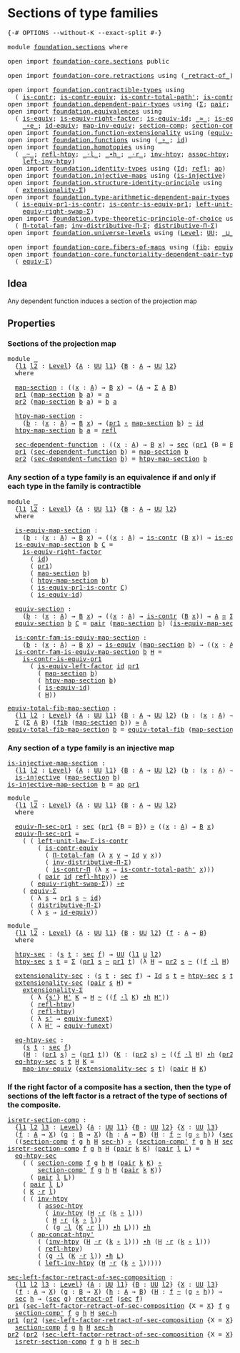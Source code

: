 # Sections of type families

<pre class="Agda"><a id="38" class="Symbol">{-#</a> <a id="42" class="Keyword">OPTIONS</a> <a id="50" class="Pragma">--without-K</a> <a id="62" class="Pragma">--exact-split</a> <a id="76" class="Symbol">#-}</a>

<a id="81" class="Keyword">module</a> <a id="88" href="foundation.sections.html" class="Module">foundation.sections</a> <a id="108" class="Keyword">where</a>

<a id="115" class="Keyword">open</a> <a id="120" class="Keyword">import</a> <a id="127" href="foundation-core.sections.html" class="Module">foundation-core.sections</a> <a id="152" class="Keyword">public</a>

<a id="160" class="Keyword">open</a> <a id="165" class="Keyword">import</a> <a id="172" href="foundation-core.retractions.html" class="Module">foundation-core.retractions</a> <a id="200" class="Keyword">using</a> <a id="206" class="Symbol">(</a><a id="207" href="foundation-core.retractions.html#670" class="Function Operator">_retract-of_</a><a id="219" class="Symbol">)</a>

<a id="222" class="Keyword">open</a> <a id="227" class="Keyword">import</a> <a id="234" href="foundation.contractible-types.html" class="Module">foundation.contractible-types</a> <a id="264" class="Keyword">using</a>
  <a id="272" class="Symbol">(</a> <a id="274" href="foundation-core.contractible-types.html#992" class="Function">is-contr</a><a id="282" class="Symbol">;</a> <a id="284" href="foundation-core.contractible-types.html#3297" class="Function">is-contr-equiv</a><a id="298" class="Symbol">;</a> <a id="300" href="foundation-core.contractible-types.html#2256" class="Function">is-contr-total-path&#39;</a><a id="320" class="Symbol">;</a> <a id="322" href="foundation-core.contractible-types.html#6892" class="Function">is-contr-Π</a><a id="332" class="Symbol">)</a>
<a id="334" class="Keyword">open</a> <a id="339" class="Keyword">import</a> <a id="346" href="foundation.dependent-pair-types.html" class="Module">foundation.dependent-pair-types</a> <a id="378" class="Keyword">using</a> <a id="384" class="Symbol">(</a><a id="385" href="foundation-core.dependent-pair-types.html#502" class="Record">Σ</a><a id="386" class="Symbol">;</a> <a id="388" href="foundation-core.dependent-pair-types.html#575" class="InductiveConstructor">pair</a><a id="392" class="Symbol">;</a> <a id="394" href="foundation-core.dependent-pair-types.html#592" class="Field">pr1</a><a id="397" class="Symbol">;</a> <a id="399" href="foundation-core.dependent-pair-types.html#604" class="Field">pr2</a><a id="402" class="Symbol">)</a>
<a id="404" class="Keyword">open</a> <a id="409" class="Keyword">import</a> <a id="416" href="foundation.equivalences.html" class="Module">foundation.equivalences</a> <a id="440" class="Keyword">using</a>
  <a id="448" class="Symbol">(</a> <a id="450" href="foundation-core.equivalences.html#1542" class="Function">is-equiv</a><a id="458" class="Symbol">;</a> <a id="460" href="foundation-core.equivalences.html#8868" class="Function">is-equiv-right-factor</a><a id="481" class="Symbol">;</a> <a id="483" href="foundation-core.equivalences.html#2309" class="Function">is-equiv-id</a><a id="494" class="Symbol">;</a> <a id="496" href="foundation-core.equivalences.html#1607" class="Function Operator">_≃_</a><a id="499" class="Symbol">;</a> <a id="501" href="foundation-core.equivalences.html#8158" class="Function">is-equiv-left-factor</a><a id="521" class="Symbol">;</a>
    <a id="527" href="foundation-core.equivalences.html#7855" class="Function Operator">_∘e_</a><a id="531" class="Symbol">;</a> <a id="533" href="foundation-core.equivalences.html#2480" class="Function">id-equiv</a><a id="541" class="Symbol">;</a> <a id="543" href="foundation-core.equivalences.html#5022" class="Function">map-inv-equiv</a><a id="556" class="Symbol">;</a> <a id="558" href="foundation-core.equivalences.html#6162" class="Function">section-comp</a><a id="570" class="Symbol">;</a> <a id="572" href="foundation-core.equivalences.html#6335" class="Function">section-comp&#39;</a><a id="585" class="Symbol">)</a>
<a id="587" class="Keyword">open</a> <a id="592" class="Keyword">import</a> <a id="599" href="foundation.function-extensionality.html" class="Module">foundation.function-extensionality</a> <a id="634" class="Keyword">using</a> <a id="640" class="Symbol">(</a><a id="641" href="foundation-core.function-extensionality.html#1301" class="Function">equiv-funext</a><a id="653" class="Symbol">)</a>
<a id="655" class="Keyword">open</a> <a id="660" class="Keyword">import</a> <a id="667" href="foundation.functions.html" class="Module">foundation.functions</a> <a id="688" class="Keyword">using</a> <a id="694" class="Symbol">(</a><a id="695" href="foundation-core.functions.html#407" class="Function Operator">_∘_</a><a id="698" class="Symbol">;</a> <a id="700" href="foundation-core.functions.html#309" class="Function">id</a><a id="702" class="Symbol">)</a>
<a id="704" class="Keyword">open</a> <a id="709" class="Keyword">import</a> <a id="716" href="foundation.homotopies.html" class="Module">foundation.homotopies</a> <a id="738" class="Keyword">using</a>
  <a id="746" class="Symbol">(</a> <a id="748" href="foundation-core.homotopies.html#545" class="Function Operator">_~_</a><a id="751" class="Symbol">;</a> <a id="753" href="foundation-core.homotopies.html#710" class="Function">refl-htpy</a><a id="762" class="Symbol">;</a> <a id="764" href="foundation-core.homotopies.html#1846" class="Function Operator">_·l_</a><a id="768" class="Symbol">;</a> <a id="770" href="foundation-core.homotopies.html#1136" class="Function Operator">_∙h_</a><a id="774" class="Symbol">;</a> <a id="776" href="foundation-core.homotopies.html#2052" class="Function Operator">_·r_</a><a id="780" class="Symbol">;</a> <a id="782" href="foundation-core.homotopies.html#967" class="Function">inv-htpy</a><a id="790" class="Symbol">;</a> <a id="792" href="foundation-core.homotopies.html#2154" class="Function">assoc-htpy</a><a id="802" class="Symbol">;</a> <a id="804" href="foundation.homotopies.html#2187" class="Function">ap-concat-htpy&#39;</a><a id="819" class="Symbol">;</a>
    <a id="825" href="foundation-core.homotopies.html#2749" class="Function">left-inv-htpy</a><a id="838" class="Symbol">)</a>
<a id="840" class="Keyword">open</a> <a id="845" class="Keyword">import</a> <a id="852" href="foundation.identity-types.html" class="Module">foundation.identity-types</a> <a id="878" class="Keyword">using</a> <a id="884" class="Symbol">(</a><a id="885" href="foundation-core.identity-types.html#641" class="Datatype">Id</a><a id="887" class="Symbol">;</a> <a id="889" href="foundation-core.identity-types.html#694" class="InductiveConstructor">refl</a><a id="893" class="Symbol">;</a> <a id="895" href="foundation-core.identity-types.html#2853" class="Function">ap</a><a id="897" class="Symbol">)</a>
<a id="899" class="Keyword">open</a> <a id="904" class="Keyword">import</a> <a id="911" href="foundation.injective-maps.html" class="Module">foundation.injective-maps</a> <a id="937" class="Keyword">using</a> <a id="943" class="Symbol">(</a><a id="944" href="foundation.injective-maps.html#1295" class="Function">is-injective</a><a id="956" class="Symbol">)</a>
<a id="958" class="Keyword">open</a> <a id="963" class="Keyword">import</a> <a id="970" href="foundation.structure-identity-principle.html" class="Module">foundation.structure-identity-principle</a> <a id="1010" class="Keyword">using</a>
  <a id="1018" class="Symbol">(</a> <a id="1020" href="foundation.structure-identity-principle.html#2980" class="Function">extensionality-Σ</a><a id="1036" class="Symbol">)</a>
<a id="1038" class="Keyword">open</a> <a id="1043" class="Keyword">import</a> <a id="1050" href="foundation.type-arithmetic-dependent-pair-types.html" class="Module">foundation.type-arithmetic-dependent-pair-types</a> <a id="1098" class="Keyword">using</a>
  <a id="1106" class="Symbol">(</a> <a id="1108" href="foundation-core.type-arithmetic-dependent-pair-types.html#3894" class="Function">is-equiv-pr1-is-contr</a><a id="1129" class="Symbol">;</a> <a id="1131" href="foundation-core.type-arithmetic-dependent-pair-types.html#4426" class="Function">is-contr-is-equiv-pr1</a><a id="1152" class="Symbol">;</a> <a id="1154" href="foundation-core.type-arithmetic-dependent-pair-types.html#3077" class="Function">left-unit-law-Σ-is-contr</a><a id="1178" class="Symbol">;</a>
    <a id="1184" href="foundation-core.type-arithmetic-dependent-pair-types.html#11499" class="Function">equiv-right-swap-Σ</a><a id="1202" class="Symbol">)</a>
<a id="1204" class="Keyword">open</a> <a id="1209" class="Keyword">import</a> <a id="1216" href="foundation.type-theoretic-principle-of-choice.html" class="Module">foundation.type-theoretic-principle-of-choice</a> <a id="1262" class="Keyword">using</a>
  <a id="1270" class="Symbol">(</a> <a id="1272" href="foundation.type-theoretic-principle-of-choice.html#1262" class="Function">Π-total-fam</a><a id="1283" class="Symbol">;</a> <a id="1285" href="foundation.type-theoretic-principle-of-choice.html#5080" class="Function">inv-distributive-Π-Σ</a><a id="1305" class="Symbol">;</a> <a id="1307" href="foundation.type-theoretic-principle-of-choice.html#4375" class="Function">distributive-Π-Σ</a><a id="1323" class="Symbol">)</a>
<a id="1325" class="Keyword">open</a> <a id="1330" class="Keyword">import</a> <a id="1337" href="foundation.universe-levels.html" class="Module">foundation.universe-levels</a> <a id="1364" class="Keyword">using</a> <a id="1370" class="Symbol">(</a><a id="1371" href="Agda.Primitive.html#597" class="Postulate">Level</a><a id="1376" class="Symbol">;</a> <a id="1378" href="foundation-core.universe-levels.html#222" class="Primitive">UU</a><a id="1380" class="Symbol">;</a> <a id="1382" href="Agda.Primitive.html#810" class="Primitive Operator">_⊔_</a><a id="1385" class="Symbol">)</a>

<a id="1388" class="Keyword">open</a> <a id="1393" class="Keyword">import</a> <a id="1400" href="foundation-core.fibers-of-maps.html" class="Module">foundation-core.fibers-of-maps</a> <a id="1431" class="Keyword">using</a> <a id="1437" class="Symbol">(</a><a id="1438" href="foundation-core.fibers-of-maps.html#928" class="Function">fib</a><a id="1441" class="Symbol">;</a> <a id="1443" href="foundation-core.fibers-of-maps.html#5261" class="Function">equiv-total-fib</a><a id="1458" class="Symbol">)</a>
<a id="1460" class="Keyword">open</a> <a id="1465" class="Keyword">import</a> <a id="1472" href="foundation-core.functoriality-dependent-pair-types.html" class="Module">foundation-core.functoriality-dependent-pair-types</a> <a id="1523" class="Keyword">using</a>
  <a id="1531" class="Symbol">(</a> <a id="1533" href="foundation-core.functoriality-dependent-pair-types.html#10421" class="Function">equiv-Σ</a><a id="1540" class="Symbol">)</a>
</pre>
## Idea

Any dependent function induces a section of the projection map

## Properties

### Sections of the projection map

<pre class="Agda"><a id="1681" class="Keyword">module</a> <a id="1688" href="foundation.sections.html#1688" class="Module">_</a>
  <a id="1692" class="Symbol">{</a><a id="1693" href="foundation.sections.html#1693" class="Bound">l1</a> <a id="1696" href="foundation.sections.html#1696" class="Bound">l2</a> <a id="1699" class="Symbol">:</a> <a id="1701" href="Agda.Primitive.html#597" class="Postulate">Level</a><a id="1706" class="Symbol">}</a> <a id="1708" class="Symbol">{</a><a id="1709" href="foundation.sections.html#1709" class="Bound">A</a> <a id="1711" class="Symbol">:</a> <a id="1713" href="foundation-core.universe-levels.html#222" class="Primitive">UU</a> <a id="1716" href="foundation.sections.html#1693" class="Bound">l1</a><a id="1718" class="Symbol">}</a> <a id="1720" class="Symbol">{</a><a id="1721" href="foundation.sections.html#1721" class="Bound">B</a> <a id="1723" class="Symbol">:</a> <a id="1725" href="foundation.sections.html#1709" class="Bound">A</a> <a id="1727" class="Symbol">→</a> <a id="1729" href="foundation-core.universe-levels.html#222" class="Primitive">UU</a> <a id="1732" href="foundation.sections.html#1696" class="Bound">l2</a><a id="1734" class="Symbol">}</a>
  <a id="1738" class="Keyword">where</a>

  <a id="1747" href="foundation.sections.html#1747" class="Function">map-section</a> <a id="1759" class="Symbol">:</a> <a id="1761" class="Symbol">((</a><a id="1763" href="foundation.sections.html#1763" class="Bound">x</a> <a id="1765" class="Symbol">:</a> <a id="1767" href="foundation.sections.html#1709" class="Bound">A</a><a id="1768" class="Symbol">)</a> <a id="1770" class="Symbol">→</a> <a id="1772" href="foundation.sections.html#1721" class="Bound">B</a> <a id="1774" href="foundation.sections.html#1763" class="Bound">x</a><a id="1775" class="Symbol">)</a> <a id="1777" class="Symbol">→</a> <a id="1779" class="Symbol">(</a><a id="1780" href="foundation.sections.html#1709" class="Bound">A</a> <a id="1782" class="Symbol">→</a> <a id="1784" href="foundation-core.dependent-pair-types.html#502" class="Record">Σ</a> <a id="1786" href="foundation.sections.html#1709" class="Bound">A</a> <a id="1788" href="foundation.sections.html#1721" class="Bound">B</a><a id="1789" class="Symbol">)</a>
  <a id="1793" href="foundation-core.dependent-pair-types.html#592" class="Field">pr1</a> <a id="1797" class="Symbol">(</a><a id="1798" href="foundation.sections.html#1747" class="Function">map-section</a> <a id="1810" href="foundation.sections.html#1810" class="Bound">b</a> <a id="1812" href="foundation.sections.html#1812" class="Bound">a</a><a id="1813" class="Symbol">)</a> <a id="1815" class="Symbol">=</a> <a id="1817" href="foundation.sections.html#1812" class="Bound">a</a>
  <a id="1821" href="foundation-core.dependent-pair-types.html#604" class="Field">pr2</a> <a id="1825" class="Symbol">(</a><a id="1826" href="foundation.sections.html#1747" class="Function">map-section</a> <a id="1838" href="foundation.sections.html#1838" class="Bound">b</a> <a id="1840" href="foundation.sections.html#1840" class="Bound">a</a><a id="1841" class="Symbol">)</a> <a id="1843" class="Symbol">=</a> <a id="1845" href="foundation.sections.html#1838" class="Bound">b</a> <a id="1847" href="foundation.sections.html#1840" class="Bound">a</a>

  <a id="1852" href="foundation.sections.html#1852" class="Function">htpy-map-section</a> <a id="1869" class="Symbol">:</a>
    <a id="1875" class="Symbol">(</a><a id="1876" href="foundation.sections.html#1876" class="Bound">b</a> <a id="1878" class="Symbol">:</a> <a id="1880" class="Symbol">(</a><a id="1881" href="foundation.sections.html#1881" class="Bound">x</a> <a id="1883" class="Symbol">:</a> <a id="1885" href="foundation.sections.html#1709" class="Bound">A</a><a id="1886" class="Symbol">)</a> <a id="1888" class="Symbol">→</a> <a id="1890" href="foundation.sections.html#1721" class="Bound">B</a> <a id="1892" href="foundation.sections.html#1881" class="Bound">x</a><a id="1893" class="Symbol">)</a> <a id="1895" class="Symbol">→</a> <a id="1897" class="Symbol">(</a><a id="1898" href="foundation-core.dependent-pair-types.html#592" class="Field">pr1</a> <a id="1902" href="foundation-core.functions.html#407" class="Function Operator">∘</a> <a id="1904" href="foundation.sections.html#1747" class="Function">map-section</a> <a id="1916" href="foundation.sections.html#1876" class="Bound">b</a><a id="1917" class="Symbol">)</a> <a id="1919" href="foundation-core.homotopies.html#545" class="Function Operator">~</a> <a id="1921" href="foundation-core.functions.html#309" class="Function">id</a>
  <a id="1926" href="foundation.sections.html#1852" class="Function">htpy-map-section</a> <a id="1943" href="foundation.sections.html#1943" class="Bound">b</a> <a id="1945" href="foundation.sections.html#1945" class="Bound">a</a> <a id="1947" class="Symbol">=</a> <a id="1949" href="foundation-core.identity-types.html#694" class="InductiveConstructor">refl</a>

  <a id="1957" href="foundation.sections.html#1957" class="Function">sec-dependent-function</a> <a id="1980" class="Symbol">:</a> <a id="1982" class="Symbol">((</a><a id="1984" href="foundation.sections.html#1984" class="Bound">x</a> <a id="1986" class="Symbol">:</a> <a id="1988" href="foundation.sections.html#1709" class="Bound">A</a><a id="1989" class="Symbol">)</a> <a id="1991" class="Symbol">→</a> <a id="1993" href="foundation.sections.html#1721" class="Bound">B</a> <a id="1995" href="foundation.sections.html#1984" class="Bound">x</a><a id="1996" class="Symbol">)</a> <a id="1998" class="Symbol">→</a> <a id="2000" href="foundation-core.sections.html#521" class="Function">sec</a> <a id="2004" class="Symbol">(</a><a id="2005" href="foundation-core.dependent-pair-types.html#592" class="Field">pr1</a> <a id="2009" class="Symbol">{</a><a id="2010" class="Argument">B</a> <a id="2012" class="Symbol">=</a> <a id="2014" href="foundation.sections.html#1721" class="Bound">B</a><a id="2015" class="Symbol">})</a>
  <a id="2020" href="foundation-core.dependent-pair-types.html#592" class="Field">pr1</a> <a id="2024" class="Symbol">(</a><a id="2025" href="foundation.sections.html#1957" class="Function">sec-dependent-function</a> <a id="2048" href="foundation.sections.html#2048" class="Bound">b</a><a id="2049" class="Symbol">)</a> <a id="2051" class="Symbol">=</a> <a id="2053" href="foundation.sections.html#1747" class="Function">map-section</a> <a id="2065" href="foundation.sections.html#2048" class="Bound">b</a>
  <a id="2069" href="foundation-core.dependent-pair-types.html#604" class="Field">pr2</a> <a id="2073" class="Symbol">(</a><a id="2074" href="foundation.sections.html#1957" class="Function">sec-dependent-function</a> <a id="2097" href="foundation.sections.html#2097" class="Bound">b</a><a id="2098" class="Symbol">)</a> <a id="2100" class="Symbol">=</a> <a id="2102" href="foundation.sections.html#1852" class="Function">htpy-map-section</a> <a id="2119" href="foundation.sections.html#2097" class="Bound">b</a>
</pre>
### Any section of a type family is an equivalence if and only if each type in the family is contractible

<pre class="Agda"><a id="2241" class="Keyword">module</a> <a id="2248" href="foundation.sections.html#2248" class="Module">_</a>
  <a id="2252" class="Symbol">{</a><a id="2253" href="foundation.sections.html#2253" class="Bound">l1</a> <a id="2256" href="foundation.sections.html#2256" class="Bound">l2</a> <a id="2259" class="Symbol">:</a> <a id="2261" href="Agda.Primitive.html#597" class="Postulate">Level</a><a id="2266" class="Symbol">}</a> <a id="2268" class="Symbol">{</a><a id="2269" href="foundation.sections.html#2269" class="Bound">A</a> <a id="2271" class="Symbol">:</a> <a id="2273" href="foundation-core.universe-levels.html#222" class="Primitive">UU</a> <a id="2276" href="foundation.sections.html#2253" class="Bound">l1</a><a id="2278" class="Symbol">}</a> <a id="2280" class="Symbol">{</a><a id="2281" href="foundation.sections.html#2281" class="Bound">B</a> <a id="2283" class="Symbol">:</a> <a id="2285" href="foundation.sections.html#2269" class="Bound">A</a> <a id="2287" class="Symbol">→</a> <a id="2289" href="foundation-core.universe-levels.html#222" class="Primitive">UU</a> <a id="2292" href="foundation.sections.html#2256" class="Bound">l2</a><a id="2294" class="Symbol">}</a>
  <a id="2298" class="Keyword">where</a>

  <a id="2307" href="foundation.sections.html#2307" class="Function">is-equiv-map-section</a> <a id="2328" class="Symbol">:</a>
    <a id="2334" class="Symbol">(</a><a id="2335" href="foundation.sections.html#2335" class="Bound">b</a> <a id="2337" class="Symbol">:</a> <a id="2339" class="Symbol">(</a><a id="2340" href="foundation.sections.html#2340" class="Bound">x</a> <a id="2342" class="Symbol">:</a> <a id="2344" href="foundation.sections.html#2269" class="Bound">A</a><a id="2345" class="Symbol">)</a> <a id="2347" class="Symbol">→</a> <a id="2349" href="foundation.sections.html#2281" class="Bound">B</a> <a id="2351" href="foundation.sections.html#2340" class="Bound">x</a><a id="2352" class="Symbol">)</a> <a id="2354" class="Symbol">→</a> <a id="2356" class="Symbol">((</a><a id="2358" href="foundation.sections.html#2358" class="Bound">x</a> <a id="2360" class="Symbol">:</a> <a id="2362" href="foundation.sections.html#2269" class="Bound">A</a><a id="2363" class="Symbol">)</a> <a id="2365" class="Symbol">→</a> <a id="2367" href="foundation-core.contractible-types.html#992" class="Function">is-contr</a> <a id="2376" class="Symbol">(</a><a id="2377" href="foundation.sections.html#2281" class="Bound">B</a> <a id="2379" href="foundation.sections.html#2358" class="Bound">x</a><a id="2380" class="Symbol">))</a> <a id="2383" class="Symbol">→</a> <a id="2385" href="foundation-core.equivalences.html#1542" class="Function">is-equiv</a> <a id="2394" class="Symbol">(</a><a id="2395" href="foundation.sections.html#1747" class="Function">map-section</a> <a id="2407" href="foundation.sections.html#2335" class="Bound">b</a><a id="2408" class="Symbol">)</a>
  <a id="2412" href="foundation.sections.html#2307" class="Function">is-equiv-map-section</a> <a id="2433" href="foundation.sections.html#2433" class="Bound">b</a> <a id="2435" href="foundation.sections.html#2435" class="Bound">C</a> <a id="2437" class="Symbol">=</a>
    <a id="2443" href="foundation-core.equivalences.html#8868" class="Function">is-equiv-right-factor</a>
      <a id="2471" class="Symbol">(</a> <a id="2473" href="foundation-core.functions.html#309" class="Function">id</a><a id="2475" class="Symbol">)</a>
      <a id="2483" class="Symbol">(</a> <a id="2485" href="foundation-core.dependent-pair-types.html#592" class="Field">pr1</a><a id="2488" class="Symbol">)</a>
      <a id="2496" class="Symbol">(</a> <a id="2498" href="foundation.sections.html#1747" class="Function">map-section</a> <a id="2510" href="foundation.sections.html#2433" class="Bound">b</a><a id="2511" class="Symbol">)</a>
      <a id="2519" class="Symbol">(</a> <a id="2521" href="foundation.sections.html#1852" class="Function">htpy-map-section</a> <a id="2538" href="foundation.sections.html#2433" class="Bound">b</a><a id="2539" class="Symbol">)</a>
      <a id="2547" class="Symbol">(</a> <a id="2549" href="foundation-core.type-arithmetic-dependent-pair-types.html#3894" class="Function">is-equiv-pr1-is-contr</a> <a id="2571" href="foundation.sections.html#2435" class="Bound">C</a><a id="2572" class="Symbol">)</a>
      <a id="2580" class="Symbol">(</a> <a id="2582" href="foundation-core.equivalences.html#2309" class="Function">is-equiv-id</a><a id="2593" class="Symbol">)</a>

  <a id="2598" href="foundation.sections.html#2598" class="Function">equiv-section</a> <a id="2612" class="Symbol">:</a>
    <a id="2618" class="Symbol">(</a><a id="2619" href="foundation.sections.html#2619" class="Bound">b</a> <a id="2621" class="Symbol">:</a> <a id="2623" class="Symbol">(</a><a id="2624" href="foundation.sections.html#2624" class="Bound">x</a> <a id="2626" class="Symbol">:</a> <a id="2628" href="foundation.sections.html#2269" class="Bound">A</a><a id="2629" class="Symbol">)</a> <a id="2631" class="Symbol">→</a> <a id="2633" href="foundation.sections.html#2281" class="Bound">B</a> <a id="2635" href="foundation.sections.html#2624" class="Bound">x</a><a id="2636" class="Symbol">)</a> <a id="2638" class="Symbol">→</a> <a id="2640" class="Symbol">((</a><a id="2642" href="foundation.sections.html#2642" class="Bound">x</a> <a id="2644" class="Symbol">:</a> <a id="2646" href="foundation.sections.html#2269" class="Bound">A</a><a id="2647" class="Symbol">)</a> <a id="2649" class="Symbol">→</a> <a id="2651" href="foundation-core.contractible-types.html#992" class="Function">is-contr</a> <a id="2660" class="Symbol">(</a><a id="2661" href="foundation.sections.html#2281" class="Bound">B</a> <a id="2663" href="foundation.sections.html#2642" class="Bound">x</a><a id="2664" class="Symbol">))</a> <a id="2667" class="Symbol">→</a> <a id="2669" href="foundation.sections.html#2269" class="Bound">A</a> <a id="2671" href="foundation-core.equivalences.html#1607" class="Function Operator">≃</a> <a id="2673" href="foundation-core.dependent-pair-types.html#502" class="Record">Σ</a> <a id="2675" href="foundation.sections.html#2269" class="Bound">A</a> <a id="2677" href="foundation.sections.html#2281" class="Bound">B</a>
  <a id="2681" href="foundation.sections.html#2598" class="Function">equiv-section</a> <a id="2695" href="foundation.sections.html#2695" class="Bound">b</a> <a id="2697" href="foundation.sections.html#2697" class="Bound">C</a> <a id="2699" class="Symbol">=</a> <a id="2701" href="foundation-core.dependent-pair-types.html#575" class="InductiveConstructor">pair</a> <a id="2706" class="Symbol">(</a><a id="2707" href="foundation.sections.html#1747" class="Function">map-section</a> <a id="2719" href="foundation.sections.html#2695" class="Bound">b</a><a id="2720" class="Symbol">)</a> <a id="2722" class="Symbol">(</a><a id="2723" href="foundation.sections.html#2307" class="Function">is-equiv-map-section</a> <a id="2744" href="foundation.sections.html#2695" class="Bound">b</a> <a id="2746" href="foundation.sections.html#2697" class="Bound">C</a><a id="2747" class="Symbol">)</a>

  <a id="2752" href="foundation.sections.html#2752" class="Function">is-contr-fam-is-equiv-map-section</a> <a id="2786" class="Symbol">:</a>
    <a id="2792" class="Symbol">(</a><a id="2793" href="foundation.sections.html#2793" class="Bound">b</a> <a id="2795" class="Symbol">:</a> <a id="2797" class="Symbol">(</a><a id="2798" href="foundation.sections.html#2798" class="Bound">x</a> <a id="2800" class="Symbol">:</a> <a id="2802" href="foundation.sections.html#2269" class="Bound">A</a><a id="2803" class="Symbol">)</a> <a id="2805" class="Symbol">→</a> <a id="2807" href="foundation.sections.html#2281" class="Bound">B</a> <a id="2809" href="foundation.sections.html#2798" class="Bound">x</a><a id="2810" class="Symbol">)</a> <a id="2812" class="Symbol">→</a> <a id="2814" href="foundation-core.equivalences.html#1542" class="Function">is-equiv</a> <a id="2823" class="Symbol">(</a><a id="2824" href="foundation.sections.html#1747" class="Function">map-section</a> <a id="2836" href="foundation.sections.html#2793" class="Bound">b</a><a id="2837" class="Symbol">)</a> <a id="2839" class="Symbol">→</a> <a id="2841" class="Symbol">((</a><a id="2843" href="foundation.sections.html#2843" class="Bound">x</a> <a id="2845" class="Symbol">:</a> <a id="2847" href="foundation.sections.html#2269" class="Bound">A</a><a id="2848" class="Symbol">)</a> <a id="2850" class="Symbol">→</a> <a id="2852" href="foundation-core.contractible-types.html#992" class="Function">is-contr</a> <a id="2861" class="Symbol">(</a><a id="2862" href="foundation.sections.html#2281" class="Bound">B</a> <a id="2864" href="foundation.sections.html#2843" class="Bound">x</a><a id="2865" class="Symbol">))</a>
  <a id="2870" href="foundation.sections.html#2752" class="Function">is-contr-fam-is-equiv-map-section</a> <a id="2904" href="foundation.sections.html#2904" class="Bound">b</a> <a id="2906" href="foundation.sections.html#2906" class="Bound">H</a> <a id="2908" class="Symbol">=</a>
    <a id="2914" href="foundation-core.type-arithmetic-dependent-pair-types.html#4426" class="Function">is-contr-is-equiv-pr1</a>
      <a id="2942" class="Symbol">(</a> <a id="2944" href="foundation-core.equivalences.html#8158" class="Function">is-equiv-left-factor</a> <a id="2965" href="foundation-core.functions.html#309" class="Function">id</a> <a id="2968" href="foundation-core.dependent-pair-types.html#592" class="Field">pr1</a>
        <a id="2980" class="Symbol">(</a> <a id="2982" href="foundation.sections.html#1747" class="Function">map-section</a> <a id="2994" href="foundation.sections.html#2904" class="Bound">b</a><a id="2995" class="Symbol">)</a>
        <a id="3005" class="Symbol">(</a> <a id="3007" href="foundation.sections.html#1852" class="Function">htpy-map-section</a> <a id="3024" href="foundation.sections.html#2904" class="Bound">b</a><a id="3025" class="Symbol">)</a>
        <a id="3035" class="Symbol">(</a> <a id="3037" href="foundation-core.equivalences.html#2309" class="Function">is-equiv-id</a><a id="3048" class="Symbol">)</a>
        <a id="3058" class="Symbol">(</a> <a id="3060" href="foundation.sections.html#2906" class="Bound">H</a><a id="3061" class="Symbol">))</a>
</pre>
<pre class="Agda"><a id="equiv-total-fib-map-section"></a><a id="3077" href="foundation.sections.html#3077" class="Function">equiv-total-fib-map-section</a> <a id="3105" class="Symbol">:</a>
  <a id="3109" class="Symbol">{</a><a id="3110" href="foundation.sections.html#3110" class="Bound">l1</a> <a id="3113" href="foundation.sections.html#3113" class="Bound">l2</a> <a id="3116" class="Symbol">:</a> <a id="3118" href="Agda.Primitive.html#597" class="Postulate">Level</a><a id="3123" class="Symbol">}</a> <a id="3125" class="Symbol">{</a><a id="3126" href="foundation.sections.html#3126" class="Bound">A</a> <a id="3128" class="Symbol">:</a> <a id="3130" href="foundation-core.universe-levels.html#222" class="Primitive">UU</a> <a id="3133" href="foundation.sections.html#3110" class="Bound">l1</a><a id="3135" class="Symbol">}</a> <a id="3137" class="Symbol">{</a><a id="3138" href="foundation.sections.html#3138" class="Bound">B</a> <a id="3140" class="Symbol">:</a> <a id="3142" href="foundation.sections.html#3126" class="Bound">A</a> <a id="3144" class="Symbol">→</a> <a id="3146" href="foundation-core.universe-levels.html#222" class="Primitive">UU</a> <a id="3149" href="foundation.sections.html#3113" class="Bound">l2</a><a id="3151" class="Symbol">}</a> <a id="3153" class="Symbol">(</a><a id="3154" href="foundation.sections.html#3154" class="Bound">b</a> <a id="3156" class="Symbol">:</a> <a id="3158" class="Symbol">(</a><a id="3159" href="foundation.sections.html#3159" class="Bound">x</a> <a id="3161" class="Symbol">:</a> <a id="3163" href="foundation.sections.html#3126" class="Bound">A</a><a id="3164" class="Symbol">)</a> <a id="3166" class="Symbol">→</a> <a id="3168" href="foundation.sections.html#3138" class="Bound">B</a> <a id="3170" href="foundation.sections.html#3159" class="Bound">x</a><a id="3171" class="Symbol">)</a> <a id="3173" class="Symbol">→</a>
  <a id="3177" href="foundation-core.dependent-pair-types.html#502" class="Record">Σ</a> <a id="3179" class="Symbol">(</a><a id="3180" href="foundation-core.dependent-pair-types.html#502" class="Record">Σ</a> <a id="3182" href="foundation.sections.html#3126" class="Bound">A</a> <a id="3184" href="foundation.sections.html#3138" class="Bound">B</a><a id="3185" class="Symbol">)</a> <a id="3187" class="Symbol">(</a><a id="3188" href="foundation-core.fibers-of-maps.html#928" class="Function">fib</a> <a id="3192" class="Symbol">(</a><a id="3193" href="foundation.sections.html#1747" class="Function">map-section</a> <a id="3205" href="foundation.sections.html#3154" class="Bound">b</a><a id="3206" class="Symbol">))</a> <a id="3209" href="foundation-core.equivalences.html#1607" class="Function Operator">≃</a> <a id="3211" href="foundation.sections.html#3126" class="Bound">A</a>
<a id="3213" href="foundation.sections.html#3077" class="Function">equiv-total-fib-map-section</a> <a id="3241" href="foundation.sections.html#3241" class="Bound">b</a> <a id="3243" class="Symbol">=</a> <a id="3245" href="foundation-core.fibers-of-maps.html#5261" class="Function">equiv-total-fib</a> <a id="3261" class="Symbol">(</a><a id="3262" href="foundation.sections.html#1747" class="Function">map-section</a> <a id="3274" href="foundation.sections.html#3241" class="Bound">b</a><a id="3275" class="Symbol">)</a>
</pre>
### Any section of a type family is an injective map

<pre class="Agda"><a id="is-injective-map-section"></a><a id="3344" href="foundation.sections.html#3344" class="Function">is-injective-map-section</a> <a id="3369" class="Symbol">:</a>
  <a id="3373" class="Symbol">{</a><a id="3374" href="foundation.sections.html#3374" class="Bound">l1</a> <a id="3377" href="foundation.sections.html#3377" class="Bound">l2</a> <a id="3380" class="Symbol">:</a> <a id="3382" href="Agda.Primitive.html#597" class="Postulate">Level</a><a id="3387" class="Symbol">}</a> <a id="3389" class="Symbol">{</a><a id="3390" href="foundation.sections.html#3390" class="Bound">A</a> <a id="3392" class="Symbol">:</a> <a id="3394" href="foundation-core.universe-levels.html#222" class="Primitive">UU</a> <a id="3397" href="foundation.sections.html#3374" class="Bound">l1</a><a id="3399" class="Symbol">}</a> <a id="3401" class="Symbol">{</a><a id="3402" href="foundation.sections.html#3402" class="Bound">B</a> <a id="3404" class="Symbol">:</a> <a id="3406" href="foundation.sections.html#3390" class="Bound">A</a> <a id="3408" class="Symbol">→</a> <a id="3410" href="foundation-core.universe-levels.html#222" class="Primitive">UU</a> <a id="3413" href="foundation.sections.html#3377" class="Bound">l2</a><a id="3415" class="Symbol">}</a> <a id="3417" class="Symbol">(</a><a id="3418" href="foundation.sections.html#3418" class="Bound">b</a> <a id="3420" class="Symbol">:</a> <a id="3422" class="Symbol">(</a><a id="3423" href="foundation.sections.html#3423" class="Bound">x</a> <a id="3425" class="Symbol">:</a> <a id="3427" href="foundation.sections.html#3390" class="Bound">A</a><a id="3428" class="Symbol">)</a> <a id="3430" class="Symbol">→</a> <a id="3432" href="foundation.sections.html#3402" class="Bound">B</a> <a id="3434" href="foundation.sections.html#3423" class="Bound">x</a><a id="3435" class="Symbol">)</a> <a id="3437" class="Symbol">→</a>
  <a id="3441" href="foundation.injective-maps.html#1295" class="Function">is-injective</a> <a id="3454" class="Symbol">(</a><a id="3455" href="foundation.sections.html#1747" class="Function">map-section</a> <a id="3467" href="foundation.sections.html#3418" class="Bound">b</a><a id="3468" class="Symbol">)</a>
<a id="3470" href="foundation.sections.html#3344" class="Function">is-injective-map-section</a> <a id="3495" href="foundation.sections.html#3495" class="Bound">b</a> <a id="3497" class="Symbol">=</a> <a id="3499" href="foundation-core.identity-types.html#2853" class="Function">ap</a> <a id="3502" href="foundation-core.dependent-pair-types.html#592" class="Field">pr1</a>
</pre>
<pre class="Agda"><a id="3519" class="Keyword">module</a> <a id="3526" href="foundation.sections.html#3526" class="Module">_</a>
  <a id="3530" class="Symbol">{</a><a id="3531" href="foundation.sections.html#3531" class="Bound">l1</a> <a id="3534" href="foundation.sections.html#3534" class="Bound">l2</a> <a id="3537" class="Symbol">:</a> <a id="3539" href="Agda.Primitive.html#597" class="Postulate">Level</a><a id="3544" class="Symbol">}</a> <a id="3546" class="Symbol">{</a><a id="3547" href="foundation.sections.html#3547" class="Bound">A</a> <a id="3549" class="Symbol">:</a> <a id="3551" href="foundation-core.universe-levels.html#222" class="Primitive">UU</a> <a id="3554" href="foundation.sections.html#3531" class="Bound">l1</a><a id="3556" class="Symbol">}</a> <a id="3558" class="Symbol">{</a><a id="3559" href="foundation.sections.html#3559" class="Bound">B</a> <a id="3561" class="Symbol">:</a> <a id="3563" href="foundation.sections.html#3547" class="Bound">A</a> <a id="3565" class="Symbol">→</a> <a id="3567" href="foundation-core.universe-levels.html#222" class="Primitive">UU</a> <a id="3570" href="foundation.sections.html#3534" class="Bound">l2</a><a id="3572" class="Symbol">}</a>
  <a id="3576" class="Keyword">where</a>

  <a id="3585" href="foundation.sections.html#3585" class="Function">equiv-Π-sec-pr1</a> <a id="3601" class="Symbol">:</a> <a id="3603" href="foundation-core.sections.html#521" class="Function">sec</a> <a id="3607" class="Symbol">(</a><a id="3608" href="foundation-core.dependent-pair-types.html#592" class="Field">pr1</a> <a id="3612" class="Symbol">{</a><a id="3613" class="Argument">B</a> <a id="3615" class="Symbol">=</a> <a id="3617" href="foundation.sections.html#3559" class="Bound">B</a><a id="3618" class="Symbol">})</a> <a id="3621" href="foundation-core.equivalences.html#1607" class="Function Operator">≃</a> <a id="3623" class="Symbol">((</a><a id="3625" href="foundation.sections.html#3625" class="Bound">x</a> <a id="3627" class="Symbol">:</a> <a id="3629" href="foundation.sections.html#3547" class="Bound">A</a><a id="3630" class="Symbol">)</a> <a id="3632" class="Symbol">→</a> <a id="3634" href="foundation.sections.html#3559" class="Bound">B</a> <a id="3636" href="foundation.sections.html#3625" class="Bound">x</a><a id="3637" class="Symbol">)</a>
  <a id="3641" href="foundation.sections.html#3585" class="Function">equiv-Π-sec-pr1</a> <a id="3657" class="Symbol">=</a>
    <a id="3663" class="Symbol">(</a> <a id="3665" class="Symbol">(</a> <a id="3667" href="foundation-core.type-arithmetic-dependent-pair-types.html#3077" class="Function">left-unit-law-Σ-is-contr</a>
        <a id="3700" class="Symbol">(</a> <a id="3702" href="foundation-core.contractible-types.html#3297" class="Function">is-contr-equiv</a>
          <a id="3727" class="Symbol">(</a> <a id="3729" href="foundation.type-theoretic-principle-of-choice.html#1262" class="Function">Π-total-fam</a> <a id="3741" class="Symbol">(λ</a> <a id="3744" href="foundation.sections.html#3744" class="Bound">x</a> <a id="3746" href="foundation.sections.html#3746" class="Bound">y</a> <a id="3748" class="Symbol">→</a> <a id="3750" href="foundation-core.identity-types.html#641" class="Datatype">Id</a> <a id="3753" href="foundation.sections.html#3746" class="Bound">y</a> <a id="3755" href="foundation.sections.html#3744" class="Bound">x</a><a id="3756" class="Symbol">))</a>
          <a id="3769" class="Symbol">(</a> <a id="3771" href="foundation.type-theoretic-principle-of-choice.html#5080" class="Function">inv-distributive-Π-Σ</a><a id="3791" class="Symbol">)</a>
          <a id="3803" class="Symbol">(</a> <a id="3805" href="foundation-core.contractible-types.html#6892" class="Function">is-contr-Π</a> <a id="3816" class="Symbol">(λ</a> <a id="3819" href="foundation.sections.html#3819" class="Bound">x</a> <a id="3821" class="Symbol">→</a> <a id="3823" href="foundation-core.contractible-types.html#2256" class="Function">is-contr-total-path&#39;</a> <a id="3844" href="foundation.sections.html#3819" class="Bound">x</a><a id="3845" class="Symbol">)))</a>
        <a id="3857" class="Symbol">(</a> <a id="3859" href="foundation-core.dependent-pair-types.html#575" class="InductiveConstructor">pair</a> <a id="3864" href="foundation-core.functions.html#309" class="Function">id</a> <a id="3867" href="foundation-core.homotopies.html#710" class="Function">refl-htpy</a><a id="3876" class="Symbol">))</a> <a id="3879" href="foundation-core.equivalences.html#7855" class="Function Operator">∘e</a>
      <a id="3888" class="Symbol">(</a> <a id="3890" href="foundation-core.type-arithmetic-dependent-pair-types.html#11499" class="Function">equiv-right-swap-Σ</a><a id="3908" class="Symbol">))</a> <a id="3911" href="foundation-core.equivalences.html#7855" class="Function Operator">∘e</a>
    <a id="3918" class="Symbol">(</a> <a id="3920" href="foundation-core.functoriality-dependent-pair-types.html#10421" class="Function">equiv-Σ</a>
      <a id="3934" class="Symbol">(</a> <a id="3936" class="Symbol">λ</a> <a id="3938" href="foundation.sections.html#3938" class="Bound">s</a> <a id="3940" class="Symbol">→</a> <a id="3942" href="foundation-core.dependent-pair-types.html#592" class="Field">pr1</a> <a id="3946" href="foundation.sections.html#3938" class="Bound">s</a> <a id="3948" href="foundation-core.homotopies.html#545" class="Function Operator">~</a> <a id="3950" href="foundation-core.functions.html#309" class="Function">id</a><a id="3952" class="Symbol">)</a>
      <a id="3960" class="Symbol">(</a> <a id="3962" href="foundation.type-theoretic-principle-of-choice.html#4375" class="Function">distributive-Π-Σ</a><a id="3978" class="Symbol">)</a>
      <a id="3986" class="Symbol">(</a> <a id="3988" class="Symbol">λ</a> <a id="3990" href="foundation.sections.html#3990" class="Bound">s</a> <a id="3992" class="Symbol">→</a> <a id="3994" href="foundation-core.equivalences.html#2480" class="Function">id-equiv</a><a id="4002" class="Symbol">))</a>
</pre>
<pre class="Agda"><a id="4018" class="Keyword">module</a> <a id="4025" href="foundation.sections.html#4025" class="Module">_</a>
  <a id="4029" class="Symbol">{</a><a id="4030" href="foundation.sections.html#4030" class="Bound">l1</a> <a id="4033" href="foundation.sections.html#4033" class="Bound">l2</a> <a id="4036" class="Symbol">:</a> <a id="4038" href="Agda.Primitive.html#597" class="Postulate">Level</a><a id="4043" class="Symbol">}</a> <a id="4045" class="Symbol">{</a><a id="4046" href="foundation.sections.html#4046" class="Bound">A</a> <a id="4048" class="Symbol">:</a> <a id="4050" href="foundation-core.universe-levels.html#222" class="Primitive">UU</a> <a id="4053" href="foundation.sections.html#4030" class="Bound">l1</a><a id="4055" class="Symbol">}</a> <a id="4057" class="Symbol">{</a><a id="4058" href="foundation.sections.html#4058" class="Bound">B</a> <a id="4060" class="Symbol">:</a> <a id="4062" href="foundation-core.universe-levels.html#222" class="Primitive">UU</a> <a id="4065" href="foundation.sections.html#4033" class="Bound">l2</a><a id="4067" class="Symbol">}</a> <a id="4069" class="Symbol">{</a><a id="4070" href="foundation.sections.html#4070" class="Bound">f</a> <a id="4072" class="Symbol">:</a> <a id="4074" href="foundation.sections.html#4046" class="Bound">A</a> <a id="4076" class="Symbol">→</a> <a id="4078" href="foundation.sections.html#4058" class="Bound">B</a><a id="4079" class="Symbol">}</a>
  <a id="4083" class="Keyword">where</a>

  <a id="4092" href="foundation.sections.html#4092" class="Function">htpy-sec</a> <a id="4101" class="Symbol">:</a> <a id="4103" class="Symbol">(</a><a id="4104" href="foundation.sections.html#4104" class="Bound">s</a> <a id="4106" href="foundation.sections.html#4106" class="Bound">t</a> <a id="4108" class="Symbol">:</a> <a id="4110" href="foundation-core.sections.html#521" class="Function">sec</a> <a id="4114" href="foundation.sections.html#4070" class="Bound">f</a><a id="4115" class="Symbol">)</a> <a id="4117" class="Symbol">→</a> <a id="4119" href="foundation-core.universe-levels.html#222" class="Primitive">UU</a> <a id="4122" class="Symbol">(</a><a id="4123" href="foundation.sections.html#4030" class="Bound">l1</a> <a id="4126" href="Agda.Primitive.html#810" class="Primitive Operator">⊔</a> <a id="4128" href="foundation.sections.html#4033" class="Bound">l2</a><a id="4130" class="Symbol">)</a>
  <a id="4134" href="foundation.sections.html#4092" class="Function">htpy-sec</a> <a id="4143" href="foundation.sections.html#4143" class="Bound">s</a> <a id="4145" href="foundation.sections.html#4145" class="Bound">t</a> <a id="4147" class="Symbol">=</a> <a id="4149" href="foundation-core.dependent-pair-types.html#502" class="Record">Σ</a> <a id="4151" class="Symbol">(</a><a id="4152" href="foundation-core.dependent-pair-types.html#592" class="Field">pr1</a> <a id="4156" href="foundation.sections.html#4143" class="Bound">s</a> <a id="4158" href="foundation-core.homotopies.html#545" class="Function Operator">~</a> <a id="4160" href="foundation-core.dependent-pair-types.html#592" class="Field">pr1</a> <a id="4164" href="foundation.sections.html#4145" class="Bound">t</a><a id="4165" class="Symbol">)</a> <a id="4167" class="Symbol">(λ</a> <a id="4170" href="foundation.sections.html#4170" class="Bound">H</a> <a id="4172" class="Symbol">→</a> <a id="4174" href="foundation-core.dependent-pair-types.html#604" class="Field">pr2</a> <a id="4178" href="foundation.sections.html#4143" class="Bound">s</a> <a id="4180" href="foundation-core.homotopies.html#545" class="Function Operator">~</a> <a id="4182" class="Symbol">((</a><a id="4184" href="foundation.sections.html#4070" class="Bound">f</a> <a id="4186" href="foundation-core.homotopies.html#1846" class="Function Operator">·l</a> <a id="4189" href="foundation.sections.html#4170" class="Bound">H</a><a id="4190" class="Symbol">)</a> <a id="4192" href="foundation-core.homotopies.html#1136" class="Function Operator">∙h</a> <a id="4195" href="foundation-core.dependent-pair-types.html#604" class="Field">pr2</a> <a id="4199" href="foundation.sections.html#4145" class="Bound">t</a><a id="4200" class="Symbol">))</a>

  <a id="4206" href="foundation.sections.html#4206" class="Function">extensionality-sec</a> <a id="4225" class="Symbol">:</a> <a id="4227" class="Symbol">(</a><a id="4228" href="foundation.sections.html#4228" class="Bound">s</a> <a id="4230" href="foundation.sections.html#4230" class="Bound">t</a> <a id="4232" class="Symbol">:</a> <a id="4234" href="foundation-core.sections.html#521" class="Function">sec</a> <a id="4238" href="foundation.sections.html#4070" class="Bound">f</a><a id="4239" class="Symbol">)</a> <a id="4241" class="Symbol">→</a> <a id="4243" href="foundation-core.identity-types.html#641" class="Datatype">Id</a> <a id="4246" href="foundation.sections.html#4228" class="Bound">s</a> <a id="4248" href="foundation.sections.html#4230" class="Bound">t</a> <a id="4250" href="foundation-core.equivalences.html#1607" class="Function Operator">≃</a> <a id="4252" href="foundation.sections.html#4092" class="Function">htpy-sec</a> <a id="4261" href="foundation.sections.html#4228" class="Bound">s</a> <a id="4263" href="foundation.sections.html#4230" class="Bound">t</a>
  <a id="4267" href="foundation.sections.html#4206" class="Function">extensionality-sec</a> <a id="4286" class="Symbol">(</a><a id="4287" href="foundation-core.dependent-pair-types.html#575" class="InductiveConstructor">pair</a> <a id="4292" href="foundation.sections.html#4292" class="Bound">s</a> <a id="4294" href="foundation.sections.html#4294" class="Bound">H</a><a id="4295" class="Symbol">)</a> <a id="4297" class="Symbol">=</a>
    <a id="4303" href="foundation.structure-identity-principle.html#2980" class="Function">extensionality-Σ</a>
      <a id="4326" class="Symbol">(</a> <a id="4328" class="Symbol">λ</a> <a id="4330" class="Symbol">{</a><a id="4331" href="foundation.sections.html#4331" class="Bound">s&#39;</a><a id="4333" class="Symbol">}</a> <a id="4335" href="foundation.sections.html#4335" class="Bound">H&#39;</a> <a id="4338" href="foundation.sections.html#4338" class="Bound">K</a> <a id="4340" class="Symbol">→</a> <a id="4342" href="foundation.sections.html#4294" class="Bound">H</a> <a id="4344" href="foundation-core.homotopies.html#545" class="Function Operator">~</a> <a id="4346" class="Symbol">((</a><a id="4348" href="foundation.sections.html#4070" class="Bound">f</a> <a id="4350" href="foundation-core.homotopies.html#1846" class="Function Operator">·l</a> <a id="4353" href="foundation.sections.html#4338" class="Bound">K</a><a id="4354" class="Symbol">)</a> <a id="4356" href="foundation-core.homotopies.html#1136" class="Function Operator">∙h</a> <a id="4359" href="foundation.sections.html#4335" class="Bound">H&#39;</a><a id="4361" class="Symbol">))</a>
      <a id="4370" class="Symbol">(</a> <a id="4372" href="foundation-core.homotopies.html#710" class="Function">refl-htpy</a><a id="4381" class="Symbol">)</a>
      <a id="4389" class="Symbol">(</a> <a id="4391" href="foundation-core.homotopies.html#710" class="Function">refl-htpy</a><a id="4400" class="Symbol">)</a>
      <a id="4408" class="Symbol">(</a> <a id="4410" class="Symbol">λ</a> <a id="4412" href="foundation.sections.html#4412" class="Bound">s&#39;</a> <a id="4415" class="Symbol">→</a> <a id="4417" href="foundation-core.function-extensionality.html#1301" class="Function">equiv-funext</a><a id="4429" class="Symbol">)</a>
      <a id="4437" class="Symbol">(</a> <a id="4439" class="Symbol">λ</a> <a id="4441" href="foundation.sections.html#4441" class="Bound">H&#39;</a> <a id="4444" class="Symbol">→</a> <a id="4446" href="foundation-core.function-extensionality.html#1301" class="Function">equiv-funext</a><a id="4458" class="Symbol">)</a>

  <a id="4463" href="foundation.sections.html#4463" class="Function">eq-htpy-sec</a> <a id="4475" class="Symbol">:</a>
    <a id="4481" class="Symbol">(</a><a id="4482" href="foundation.sections.html#4482" class="Bound">s</a> <a id="4484" href="foundation.sections.html#4484" class="Bound">t</a> <a id="4486" class="Symbol">:</a> <a id="4488" href="foundation-core.sections.html#521" class="Function">sec</a> <a id="4492" href="foundation.sections.html#4070" class="Bound">f</a><a id="4493" class="Symbol">)</a>
    <a id="4499" class="Symbol">(</a><a id="4500" href="foundation.sections.html#4500" class="Bound">H</a> <a id="4502" class="Symbol">:</a> <a id="4504" class="Symbol">(</a><a id="4505" href="foundation-core.dependent-pair-types.html#592" class="Field">pr1</a> <a id="4509" href="foundation.sections.html#4482" class="Bound">s</a><a id="4510" class="Symbol">)</a> <a id="4512" href="foundation-core.homotopies.html#545" class="Function Operator">~</a> <a id="4514" class="Symbol">(</a><a id="4515" href="foundation-core.dependent-pair-types.html#592" class="Field">pr1</a> <a id="4519" href="foundation.sections.html#4484" class="Bound">t</a><a id="4520" class="Symbol">))</a> <a id="4523" class="Symbol">(</a><a id="4524" href="foundation.sections.html#4524" class="Bound">K</a> <a id="4526" class="Symbol">:</a> <a id="4528" class="Symbol">(</a><a id="4529" href="foundation-core.dependent-pair-types.html#604" class="Field">pr2</a> <a id="4533" href="foundation.sections.html#4482" class="Bound">s</a><a id="4534" class="Symbol">)</a> <a id="4536" href="foundation-core.homotopies.html#545" class="Function Operator">~</a> <a id="4538" class="Symbol">((</a><a id="4540" href="foundation.sections.html#4070" class="Bound">f</a> <a id="4542" href="foundation-core.homotopies.html#1846" class="Function Operator">·l</a> <a id="4545" href="foundation.sections.html#4500" class="Bound">H</a><a id="4546" class="Symbol">)</a> <a id="4548" href="foundation-core.homotopies.html#1136" class="Function Operator">∙h</a> <a id="4551" class="Symbol">(</a><a id="4552" href="foundation-core.dependent-pair-types.html#604" class="Field">pr2</a> <a id="4556" href="foundation.sections.html#4484" class="Bound">t</a><a id="4557" class="Symbol">)))</a> <a id="4561" class="Symbol">→</a> <a id="4563" href="foundation-core.identity-types.html#641" class="Datatype">Id</a> <a id="4566" href="foundation.sections.html#4482" class="Bound">s</a> <a id="4568" href="foundation.sections.html#4484" class="Bound">t</a>
  <a id="4572" href="foundation.sections.html#4463" class="Function">eq-htpy-sec</a> <a id="4584" href="foundation.sections.html#4584" class="Bound">s</a> <a id="4586" href="foundation.sections.html#4586" class="Bound">t</a> <a id="4588" href="foundation.sections.html#4588" class="Bound">H</a> <a id="4590" href="foundation.sections.html#4590" class="Bound">K</a> <a id="4592" class="Symbol">=</a>
    <a id="4598" href="foundation-core.equivalences.html#5022" class="Function">map-inv-equiv</a> <a id="4612" class="Symbol">(</a><a id="4613" href="foundation.sections.html#4206" class="Function">extensionality-sec</a> <a id="4632" href="foundation.sections.html#4584" class="Bound">s</a> <a id="4634" href="foundation.sections.html#4586" class="Bound">t</a><a id="4635" class="Symbol">)</a> <a id="4637" class="Symbol">(</a><a id="4638" href="foundation-core.dependent-pair-types.html#575" class="InductiveConstructor">pair</a> <a id="4643" href="foundation.sections.html#4588" class="Bound">H</a> <a id="4645" href="foundation.sections.html#4590" class="Bound">K</a><a id="4646" class="Symbol">)</a>
</pre>
### If the right factor of a composite has a section, then the type of sections of the left factor is a retract of the type of sections of the composite.

<pre class="Agda"><a id="isretr-section-comp"></a><a id="4816" href="foundation.sections.html#4816" class="Function">isretr-section-comp</a> <a id="4836" class="Symbol">:</a>
  <a id="4840" class="Symbol">{</a><a id="4841" href="foundation.sections.html#4841" class="Bound">l1</a> <a id="4844" href="foundation.sections.html#4844" class="Bound">l2</a> <a id="4847" href="foundation.sections.html#4847" class="Bound">l3</a> <a id="4850" class="Symbol">:</a> <a id="4852" href="Agda.Primitive.html#597" class="Postulate">Level</a><a id="4857" class="Symbol">}</a> <a id="4859" class="Symbol">{</a><a id="4860" href="foundation.sections.html#4860" class="Bound">A</a> <a id="4862" class="Symbol">:</a> <a id="4864" href="foundation-core.universe-levels.html#222" class="Primitive">UU</a> <a id="4867" href="foundation.sections.html#4841" class="Bound">l1</a><a id="4869" class="Symbol">}</a> <a id="4871" class="Symbol">{</a><a id="4872" href="foundation.sections.html#4872" class="Bound">B</a> <a id="4874" class="Symbol">:</a> <a id="4876" href="foundation-core.universe-levels.html#222" class="Primitive">UU</a> <a id="4879" href="foundation.sections.html#4844" class="Bound">l2</a><a id="4881" class="Symbol">}</a> <a id="4883" class="Symbol">{</a><a id="4884" href="foundation.sections.html#4884" class="Bound">X</a> <a id="4886" class="Symbol">:</a> <a id="4888" href="foundation-core.universe-levels.html#222" class="Primitive">UU</a> <a id="4891" href="foundation.sections.html#4847" class="Bound">l3</a><a id="4893" class="Symbol">}</a>
  <a id="4897" class="Symbol">(</a><a id="4898" href="foundation.sections.html#4898" class="Bound">f</a> <a id="4900" class="Symbol">:</a> <a id="4902" href="foundation.sections.html#4860" class="Bound">A</a> <a id="4904" class="Symbol">→</a> <a id="4906" href="foundation.sections.html#4884" class="Bound">X</a><a id="4907" class="Symbol">)</a> <a id="4909" class="Symbol">(</a><a id="4910" href="foundation.sections.html#4910" class="Bound">g</a> <a id="4912" class="Symbol">:</a> <a id="4914" href="foundation.sections.html#4872" class="Bound">B</a> <a id="4916" class="Symbol">→</a> <a id="4918" href="foundation.sections.html#4884" class="Bound">X</a><a id="4919" class="Symbol">)</a> <a id="4921" class="Symbol">(</a><a id="4922" href="foundation.sections.html#4922" class="Bound">h</a> <a id="4924" class="Symbol">:</a> <a id="4926" href="foundation.sections.html#4860" class="Bound">A</a> <a id="4928" class="Symbol">→</a> <a id="4930" href="foundation.sections.html#4872" class="Bound">B</a><a id="4931" class="Symbol">)</a> <a id="4933" class="Symbol">(</a><a id="4934" href="foundation.sections.html#4934" class="Bound">H</a> <a id="4936" class="Symbol">:</a> <a id="4938" href="foundation.sections.html#4898" class="Bound">f</a> <a id="4940" href="foundation-core.homotopies.html#545" class="Function Operator">~</a> <a id="4942" class="Symbol">(</a><a id="4943" href="foundation.sections.html#4910" class="Bound">g</a> <a id="4945" href="foundation-core.functions.html#407" class="Function Operator">∘</a> <a id="4947" href="foundation.sections.html#4922" class="Bound">h</a><a id="4948" class="Symbol">))</a> <a id="4951" class="Symbol">(</a><a id="4952" href="foundation.sections.html#4952" class="Bound">sec-h</a> <a id="4958" class="Symbol">:</a> <a id="4960" href="foundation-core.sections.html#521" class="Function">sec</a> <a id="4964" href="foundation.sections.html#4922" class="Bound">h</a><a id="4965" class="Symbol">)</a> <a id="4967" class="Symbol">→</a>
  <a id="4971" class="Symbol">((</a><a id="4973" href="foundation-core.equivalences.html#6162" class="Function">section-comp</a> <a id="4986" href="foundation.sections.html#4898" class="Bound">f</a> <a id="4988" href="foundation.sections.html#4910" class="Bound">g</a> <a id="4990" href="foundation.sections.html#4922" class="Bound">h</a> <a id="4992" href="foundation.sections.html#4934" class="Bound">H</a> <a id="4994" href="foundation.sections.html#4952" class="Bound">sec-h</a><a id="4999" class="Symbol">)</a> <a id="5001" href="foundation-core.functions.html#407" class="Function Operator">∘</a> <a id="5003" class="Symbol">(</a><a id="5004" href="foundation-core.equivalences.html#6335" class="Function">section-comp&#39;</a> <a id="5018" href="foundation.sections.html#4898" class="Bound">f</a> <a id="5020" href="foundation.sections.html#4910" class="Bound">g</a> <a id="5022" href="foundation.sections.html#4922" class="Bound">h</a> <a id="5024" href="foundation.sections.html#4934" class="Bound">H</a> <a id="5026" href="foundation.sections.html#4952" class="Bound">sec-h</a><a id="5031" class="Symbol">))</a> <a id="5034" href="foundation-core.homotopies.html#545" class="Function Operator">~</a> <a id="5036" href="foundation-core.functions.html#309" class="Function">id</a>
<a id="5039" href="foundation.sections.html#4816" class="Function">isretr-section-comp</a> <a id="5059" href="foundation.sections.html#5059" class="Bound">f</a> <a id="5061" href="foundation.sections.html#5061" class="Bound">g</a> <a id="5063" href="foundation.sections.html#5063" class="Bound">h</a> <a id="5065" href="foundation.sections.html#5065" class="Bound">H</a> <a id="5067" class="Symbol">(</a><a id="5068" href="foundation-core.dependent-pair-types.html#575" class="InductiveConstructor">pair</a> <a id="5073" href="foundation.sections.html#5073" class="Bound">k</a> <a id="5075" href="foundation.sections.html#5075" class="Bound">K</a><a id="5076" class="Symbol">)</a> <a id="5078" class="Symbol">(</a><a id="5079" href="foundation-core.dependent-pair-types.html#575" class="InductiveConstructor">pair</a> <a id="5084" href="foundation.sections.html#5084" class="Bound">l</a> <a id="5086" href="foundation.sections.html#5086" class="Bound">L</a><a id="5087" class="Symbol">)</a> <a id="5089" class="Symbol">=</a>
  <a id="5093" href="foundation.sections.html#4463" class="Function">eq-htpy-sec</a>
    <a id="5109" class="Symbol">(</a> <a id="5111" class="Symbol">(</a> <a id="5113" href="foundation-core.equivalences.html#6162" class="Function">section-comp</a> <a id="5126" href="foundation.sections.html#5059" class="Bound">f</a> <a id="5128" href="foundation.sections.html#5061" class="Bound">g</a> <a id="5130" href="foundation.sections.html#5063" class="Bound">h</a> <a id="5132" href="foundation.sections.html#5065" class="Bound">H</a> <a id="5134" class="Symbol">(</a><a id="5135" href="foundation-core.dependent-pair-types.html#575" class="InductiveConstructor">pair</a> <a id="5140" href="foundation.sections.html#5073" class="Bound">k</a> <a id="5142" href="foundation.sections.html#5075" class="Bound">K</a><a id="5143" class="Symbol">)</a> <a id="5145" href="foundation-core.functions.html#407" class="Function Operator">∘</a>
        <a id="5155" href="foundation-core.equivalences.html#6335" class="Function">section-comp&#39;</a> <a id="5169" href="foundation.sections.html#5059" class="Bound">f</a> <a id="5171" href="foundation.sections.html#5061" class="Bound">g</a> <a id="5173" href="foundation.sections.html#5063" class="Bound">h</a> <a id="5175" href="foundation.sections.html#5065" class="Bound">H</a> <a id="5177" class="Symbol">(</a><a id="5178" href="foundation-core.dependent-pair-types.html#575" class="InductiveConstructor">pair</a> <a id="5183" href="foundation.sections.html#5073" class="Bound">k</a> <a id="5185" href="foundation.sections.html#5075" class="Bound">K</a><a id="5186" class="Symbol">))</a>
      <a id="5195" class="Symbol">(</a> <a id="5197" href="foundation-core.dependent-pair-types.html#575" class="InductiveConstructor">pair</a> <a id="5202" href="foundation.sections.html#5084" class="Bound">l</a> <a id="5204" href="foundation.sections.html#5086" class="Bound">L</a><a id="5205" class="Symbol">))</a>
    <a id="5212" class="Symbol">(</a> <a id="5214" href="foundation-core.dependent-pair-types.html#575" class="InductiveConstructor">pair</a> <a id="5219" href="foundation.sections.html#5084" class="Bound">l</a> <a id="5221" href="foundation.sections.html#5086" class="Bound">L</a><a id="5222" class="Symbol">)</a>
    <a id="5228" class="Symbol">(</a> <a id="5230" href="foundation.sections.html#5075" class="Bound">K</a> <a id="5232" href="foundation-core.homotopies.html#2052" class="Function Operator">·r</a> <a id="5235" href="foundation.sections.html#5084" class="Bound">l</a><a id="5236" class="Symbol">)</a>
    <a id="5242" class="Symbol">(</a> <a id="5244" class="Symbol">(</a> <a id="5246" href="foundation-core.homotopies.html#967" class="Function">inv-htpy</a>
        <a id="5263" class="Symbol">(</a> <a id="5265" href="foundation-core.homotopies.html#2154" class="Function">assoc-htpy</a>
          <a id="5286" class="Symbol">(</a> <a id="5288" href="foundation-core.homotopies.html#967" class="Function">inv-htpy</a> <a id="5297" class="Symbol">(</a><a id="5298" href="foundation.sections.html#5065" class="Bound">H</a> <a id="5300" href="foundation-core.homotopies.html#2052" class="Function Operator">·r</a> <a id="5303" class="Symbol">(</a><a id="5304" href="foundation.sections.html#5073" class="Bound">k</a> <a id="5306" href="foundation-core.functions.html#407" class="Function Operator">∘</a> <a id="5308" href="foundation.sections.html#5084" class="Bound">l</a><a id="5309" class="Symbol">)))</a>
          <a id="5323" class="Symbol">(</a> <a id="5325" href="foundation.sections.html#5065" class="Bound">H</a> <a id="5327" href="foundation-core.homotopies.html#2052" class="Function Operator">·r</a> <a id="5330" class="Symbol">(</a><a id="5331" href="foundation.sections.html#5073" class="Bound">k</a> <a id="5333" href="foundation-core.functions.html#407" class="Function Operator">∘</a> <a id="5335" href="foundation.sections.html#5084" class="Bound">l</a><a id="5336" class="Symbol">))</a>
          <a id="5349" class="Symbol">(</a> <a id="5351" class="Symbol">(</a><a id="5352" href="foundation.sections.html#5061" class="Bound">g</a> <a id="5354" href="foundation-core.homotopies.html#1846" class="Function Operator">·l</a> <a id="5357" class="Symbol">(</a><a id="5358" href="foundation.sections.html#5075" class="Bound">K</a> <a id="5360" href="foundation-core.homotopies.html#2052" class="Function Operator">·r</a> <a id="5363" href="foundation.sections.html#5084" class="Bound">l</a><a id="5364" class="Symbol">))</a> <a id="5367" href="foundation-core.homotopies.html#1136" class="Function Operator">∙h</a> <a id="5370" href="foundation.sections.html#5086" class="Bound">L</a><a id="5371" class="Symbol">)))</a> <a id="5375" href="foundation-core.homotopies.html#1136" class="Function Operator">∙h</a>
      <a id="5384" class="Symbol">(</a> <a id="5386" href="foundation.homotopies.html#2187" class="Function">ap-concat-htpy&#39;</a>
        <a id="5410" class="Symbol">(</a> <a id="5412" class="Symbol">(</a><a id="5413" href="foundation-core.homotopies.html#967" class="Function">inv-htpy</a> <a id="5422" class="Symbol">(</a><a id="5423" href="foundation.sections.html#5065" class="Bound">H</a> <a id="5425" href="foundation-core.homotopies.html#2052" class="Function Operator">·r</a> <a id="5428" class="Symbol">(</a><a id="5429" href="foundation.sections.html#5073" class="Bound">k</a> <a id="5431" href="foundation-core.functions.html#407" class="Function Operator">∘</a> <a id="5433" href="foundation.sections.html#5084" class="Bound">l</a><a id="5434" class="Symbol">)))</a> <a id="5438" href="foundation-core.homotopies.html#1136" class="Function Operator">∙h</a> <a id="5441" class="Symbol">(</a><a id="5442" href="foundation.sections.html#5065" class="Bound">H</a> <a id="5444" href="foundation-core.homotopies.html#2052" class="Function Operator">·r</a> <a id="5447" class="Symbol">(</a><a id="5448" href="foundation.sections.html#5073" class="Bound">k</a> <a id="5450" href="foundation-core.functions.html#407" class="Function Operator">∘</a> <a id="5452" href="foundation.sections.html#5084" class="Bound">l</a><a id="5453" class="Symbol">)))</a>
        <a id="5465" class="Symbol">(</a> <a id="5467" href="foundation-core.homotopies.html#710" class="Function">refl-htpy</a><a id="5476" class="Symbol">)</a>
        <a id="5486" class="Symbol">(</a> <a id="5488" class="Symbol">(</a><a id="5489" href="foundation.sections.html#5061" class="Bound">g</a> <a id="5491" href="foundation-core.homotopies.html#1846" class="Function Operator">·l</a> <a id="5494" class="Symbol">(</a><a id="5495" href="foundation.sections.html#5075" class="Bound">K</a> <a id="5497" href="foundation-core.homotopies.html#2052" class="Function Operator">·r</a> <a id="5500" href="foundation.sections.html#5084" class="Bound">l</a><a id="5501" class="Symbol">))</a> <a id="5504" href="foundation-core.homotopies.html#1136" class="Function Operator">∙h</a> <a id="5507" href="foundation.sections.html#5086" class="Bound">L</a><a id="5508" class="Symbol">)</a>
        <a id="5518" class="Symbol">(</a> <a id="5520" href="foundation-core.homotopies.html#2749" class="Function">left-inv-htpy</a> <a id="5534" class="Symbol">(</a><a id="5535" href="foundation.sections.html#5065" class="Bound">H</a> <a id="5537" href="foundation-core.homotopies.html#2052" class="Function Operator">·r</a> <a id="5540" class="Symbol">(</a><a id="5541" href="foundation.sections.html#5073" class="Bound">k</a> <a id="5543" href="foundation-core.functions.html#407" class="Function Operator">∘</a> <a id="5545" href="foundation.sections.html#5084" class="Bound">l</a><a id="5546" class="Symbol">)))))</a>

<a id="sec-left-factor-retract-of-sec-composition"></a><a id="5553" href="foundation.sections.html#5553" class="Function">sec-left-factor-retract-of-sec-composition</a> <a id="5596" class="Symbol">:</a>
  <a id="5600" class="Symbol">{</a><a id="5601" href="foundation.sections.html#5601" class="Bound">l1</a> <a id="5604" href="foundation.sections.html#5604" class="Bound">l2</a> <a id="5607" href="foundation.sections.html#5607" class="Bound">l3</a> <a id="5610" class="Symbol">:</a> <a id="5612" href="Agda.Primitive.html#597" class="Postulate">Level</a><a id="5617" class="Symbol">}</a> <a id="5619" class="Symbol">{</a><a id="5620" href="foundation.sections.html#5620" class="Bound">A</a> <a id="5622" class="Symbol">:</a> <a id="5624" href="foundation-core.universe-levels.html#222" class="Primitive">UU</a> <a id="5627" href="foundation.sections.html#5601" class="Bound">l1</a><a id="5629" class="Symbol">}</a> <a id="5631" class="Symbol">{</a><a id="5632" href="foundation.sections.html#5632" class="Bound">B</a> <a id="5634" class="Symbol">:</a> <a id="5636" href="foundation-core.universe-levels.html#222" class="Primitive">UU</a> <a id="5639" href="foundation.sections.html#5604" class="Bound">l2</a><a id="5641" class="Symbol">}</a> <a id="5643" class="Symbol">{</a><a id="5644" href="foundation.sections.html#5644" class="Bound">X</a> <a id="5646" class="Symbol">:</a> <a id="5648" href="foundation-core.universe-levels.html#222" class="Primitive">UU</a> <a id="5651" href="foundation.sections.html#5607" class="Bound">l3</a><a id="5653" class="Symbol">}</a>
  <a id="5657" class="Symbol">(</a><a id="5658" href="foundation.sections.html#5658" class="Bound">f</a> <a id="5660" class="Symbol">:</a> <a id="5662" href="foundation.sections.html#5620" class="Bound">A</a> <a id="5664" class="Symbol">→</a> <a id="5666" href="foundation.sections.html#5644" class="Bound">X</a><a id="5667" class="Symbol">)</a> <a id="5669" class="Symbol">(</a><a id="5670" href="foundation.sections.html#5670" class="Bound">g</a> <a id="5672" class="Symbol">:</a> <a id="5674" href="foundation.sections.html#5632" class="Bound">B</a> <a id="5676" class="Symbol">→</a> <a id="5678" href="foundation.sections.html#5644" class="Bound">X</a><a id="5679" class="Symbol">)</a> <a id="5681" class="Symbol">(</a><a id="5682" href="foundation.sections.html#5682" class="Bound">h</a> <a id="5684" class="Symbol">:</a> <a id="5686" href="foundation.sections.html#5620" class="Bound">A</a> <a id="5688" class="Symbol">→</a> <a id="5690" href="foundation.sections.html#5632" class="Bound">B</a><a id="5691" class="Symbol">)</a> <a id="5693" class="Symbol">(</a><a id="5694" href="foundation.sections.html#5694" class="Bound">H</a> <a id="5696" class="Symbol">:</a> <a id="5698" href="foundation.sections.html#5658" class="Bound">f</a> <a id="5700" href="foundation-core.homotopies.html#545" class="Function Operator">~</a> <a id="5702" class="Symbol">(</a><a id="5703" href="foundation.sections.html#5670" class="Bound">g</a> <a id="5705" href="foundation-core.functions.html#407" class="Function Operator">∘</a> <a id="5707" href="foundation.sections.html#5682" class="Bound">h</a><a id="5708" class="Symbol">))</a> <a id="5711" class="Symbol">→</a>
  <a id="5715" href="foundation-core.sections.html#521" class="Function">sec</a> <a id="5719" href="foundation.sections.html#5682" class="Bound">h</a> <a id="5721" class="Symbol">→</a> <a id="5723" class="Symbol">(</a><a id="5724" href="foundation-core.sections.html#521" class="Function">sec</a> <a id="5728" href="foundation.sections.html#5670" class="Bound">g</a><a id="5729" class="Symbol">)</a> <a id="5731" href="foundation-core.retractions.html#670" class="Function Operator">retract-of</a> <a id="5742" class="Symbol">(</a><a id="5743" href="foundation-core.sections.html#521" class="Function">sec</a> <a id="5747" href="foundation.sections.html#5658" class="Bound">f</a><a id="5748" class="Symbol">)</a>
<a id="5750" href="foundation-core.dependent-pair-types.html#592" class="Field">pr1</a> <a id="5754" class="Symbol">(</a><a id="5755" href="foundation.sections.html#5553" class="Function">sec-left-factor-retract-of-sec-composition</a> <a id="5798" class="Symbol">{</a><a id="5799" class="Argument">X</a> <a id="5801" class="Symbol">=</a> <a id="5803" href="foundation.sections.html#5803" class="Bound">X</a><a id="5804" class="Symbol">}</a> <a id="5806" href="foundation.sections.html#5806" class="Bound">f</a> <a id="5808" href="foundation.sections.html#5808" class="Bound">g</a> <a id="5810" href="foundation.sections.html#5810" class="Bound">h</a> <a id="5812" href="foundation.sections.html#5812" class="Bound">H</a> <a id="5814" href="foundation.sections.html#5814" class="Bound">sec-h</a><a id="5819" class="Symbol">)</a> <a id="5821" class="Symbol">=</a>
  <a id="5825" href="foundation-core.equivalences.html#6335" class="Function">section-comp&#39;</a> <a id="5839" href="foundation.sections.html#5806" class="Bound">f</a> <a id="5841" href="foundation.sections.html#5808" class="Bound">g</a> <a id="5843" href="foundation.sections.html#5810" class="Bound">h</a> <a id="5845" href="foundation.sections.html#5812" class="Bound">H</a> <a id="5847" href="foundation.sections.html#5814" class="Bound">sec-h</a>
<a id="5853" href="foundation-core.dependent-pair-types.html#592" class="Field">pr1</a> <a id="5857" class="Symbol">(</a><a id="5858" href="foundation-core.dependent-pair-types.html#604" class="Field">pr2</a> <a id="5862" class="Symbol">(</a><a id="5863" href="foundation.sections.html#5553" class="Function">sec-left-factor-retract-of-sec-composition</a> <a id="5906" class="Symbol">{</a><a id="5907" class="Argument">X</a> <a id="5909" class="Symbol">=</a> <a id="5911" href="foundation.sections.html#5911" class="Bound">X</a><a id="5912" class="Symbol">}</a> <a id="5914" href="foundation.sections.html#5914" class="Bound">f</a> <a id="5916" href="foundation.sections.html#5916" class="Bound">g</a> <a id="5918" href="foundation.sections.html#5918" class="Bound">h</a> <a id="5920" href="foundation.sections.html#5920" class="Bound">H</a> <a id="5922" href="foundation.sections.html#5922" class="Bound">sec-h</a><a id="5927" class="Symbol">))</a> <a id="5930" class="Symbol">=</a>
  <a id="5934" href="foundation-core.equivalences.html#6162" class="Function">section-comp</a> <a id="5947" href="foundation.sections.html#5914" class="Bound">f</a> <a id="5949" href="foundation.sections.html#5916" class="Bound">g</a> <a id="5951" href="foundation.sections.html#5918" class="Bound">h</a> <a id="5953" href="foundation.sections.html#5920" class="Bound">H</a> <a id="5955" href="foundation.sections.html#5922" class="Bound">sec-h</a>
<a id="5961" href="foundation-core.dependent-pair-types.html#604" class="Field">pr2</a> <a id="5965" class="Symbol">(</a><a id="5966" href="foundation-core.dependent-pair-types.html#604" class="Field">pr2</a> <a id="5970" class="Symbol">(</a><a id="5971" href="foundation.sections.html#5553" class="Function">sec-left-factor-retract-of-sec-composition</a> <a id="6014" class="Symbol">{</a><a id="6015" class="Argument">X</a> <a id="6017" class="Symbol">=</a> <a id="6019" href="foundation.sections.html#6019" class="Bound">X</a><a id="6020" class="Symbol">}</a> <a id="6022" href="foundation.sections.html#6022" class="Bound">f</a> <a id="6024" href="foundation.sections.html#6024" class="Bound">g</a> <a id="6026" href="foundation.sections.html#6026" class="Bound">h</a> <a id="6028" href="foundation.sections.html#6028" class="Bound">H</a> <a id="6030" href="foundation.sections.html#6030" class="Bound">sec-h</a><a id="6035" class="Symbol">))</a> <a id="6038" class="Symbol">=</a>
  <a id="6042" href="foundation.sections.html#4816" class="Function">isretr-section-comp</a> <a id="6062" href="foundation.sections.html#6022" class="Bound">f</a> <a id="6064" href="foundation.sections.html#6024" class="Bound">g</a> <a id="6066" href="foundation.sections.html#6026" class="Bound">h</a> <a id="6068" href="foundation.sections.html#6028" class="Bound">H</a> <a id="6070" href="foundation.sections.html#6030" class="Bound">sec-h</a>
</pre>